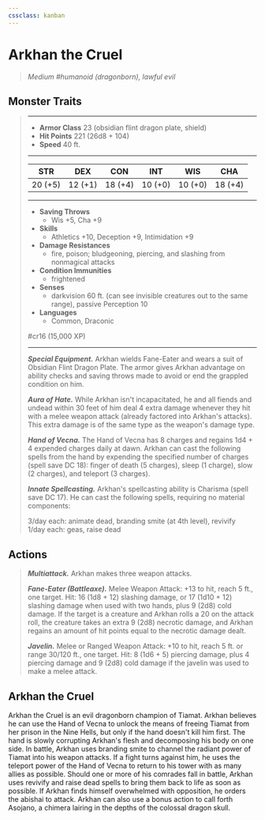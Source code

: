 ```yaml
---
cssclass: kanban
---
```


# Arkhan the Cruel
>*Medium #humanoid (dragonborn), lawful evil*
## Monster Traits
>___
>- **Armor Class** 23 (obsidian flint dragon plate, shield)
>- **Hit Points** 221 (26d8 + 104)
>- **Speed** 40 ft.
>___
>|STR|DEX|CON|INT|WIS|CHA|
>|:---:|:---:|:---:|:---:|:---:|:---:|
>|20 (+5)|12 (+1)|18 (+4)|10 (+0)|10 (+0)|18 (+4)|
>___
>- **Saving Throws**
>	 - Wis +5, Cha +9
>- **Skills**
>	 - Athletics +10, Deception +9, Intimidation +9
>- **Damage Resistances**
>	 - fire, poison; bludgeoning, piercing, and slashing from nonmagical attacks
>- **Condition Immunities**
>	 - frightened
>- **Senses**
>	 - darkvision 60 ft. (can see invisible creatures out to the same range), passive Perception 10
>- **Languages**
>	 - Common, Draconic
>
> #cr16 (15,000 XP)
>___
>***Special Equipment.*** Arkhan wields Fane-Eater and wears a suit of Obsidian Flint Dragon Plate. The armor gives Arkhan advantage on ability checks and saving throws made to avoid or end the grappled condition on him.  
>
>***Aura of Hate.*** While Arkhan isn't incapacitated, he and all fiends and undead within 30 feet of him deal 4 extra damage whenever they hit with a melee weapon attack (already factored into Arkhan's attacks). This extra damage is of the same type as the weapon's damage type.  
>
>***Hand of Vecna.*** The Hand of Vecna has 8 charges and regains 1d4 + 4 expended charges daily at dawn. Arkhan can cast the following spells from the hand by expending the specified number of charges (spell save DC 18): finger of death (5 charges), sleep (1 charge), slow (2 charges), and teleport (3 charges).  
>
>***Innate Spellcasting.*** Arkhan's spellcasting ability is Charisma (spell save DC 17). He can cast the following spells, requiring no material components:  
>
>3/day each: animate dead, branding smite (at 4th level), revivify  
>1/day each: geas, raise dead  
>
## Actions
>***Multiattack.*** Arkhan makes three weapon attacks.  
>
>***Fane-Eater (Battleaxe).*** Melee Weapon Attack: +13 to hit, reach 5 ft., one target. Hit: 16 (1d8 + 12) slashing damage, or 17 (1d10 + 12) slashing damage when used with two hands, plus 9 (2d8) cold damage. If the target is a creature and Arkhan rolls a 20 on the attack roll, the creature takes an extra 9 (2d8) necrotic damage, and Arkhan regains an amount of hit points equal to the necrotic damage dealt.  
>
>***Javelin.*** Melee  or Ranged Weapon Attack: +10 to hit, reach 5 ft. or range 30/120 ft., one target. Hit: 8 (1d6 + 5) piercing damage, plus 4 piercing damage and 9 (2d8) cold damage if the javelin was used to make a melee attack.
## Arkhan the Cruel
Arkhan the Cruel is an evil dragonborn champion of Tiamat. Arkhan believes he can use the Hand of Vecna to unlock the means of freeing Tiamat from her prison in the Nine Hells, but only if the hand doesn't kill him first. The hand is slowly corrupting Arkhan's flesh and decomposing his body on one side.
In battle, Arkhan uses branding smite to channel the radiant power of Tiamat into his weapon attacks. If a fight turns against him, he uses the teleport power of the Hand of Vecna to return to his tower with as many allies as possible. Should one or more of his comrades fall in battle, Arkhan uses revivify and raise dead spells to bring them back to life as soon as possible.
If Arkhan finds himself overwhelmed with opposition, he orders the abishai to attack. Arkhan can also use a bonus action to call forth Asojano, a chimera lairing in the depths of the colossal dragon skull.